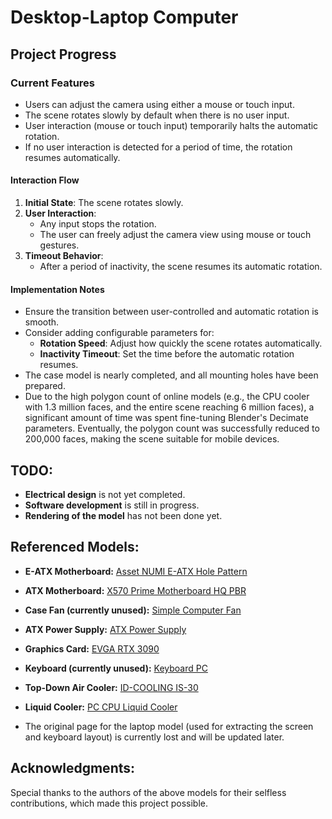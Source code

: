 # Desktop-Laptop Computer

## Project Progress

### Current Features
- Users can adjust the camera using either a mouse or touch input.
- The scene rotates slowly by default when there is no user input.
- User interaction (mouse or touch input) temporarily halts the automatic rotation.
- If no user interaction is detected for a period of time, the rotation resumes automatically.

#### Interaction Flow
1. **Initial State**: The scene rotates slowly.
2. **User Interaction**: 
   - Any input stops the rotation.
   - The user can freely adjust the camera view using mouse or touch gestures.
3. **Timeout Behavior**:
   - After a period of inactivity, the scene resumes its automatic rotation.

#### Implementation Notes
- Ensure the transition between user-controlled and automatic rotation is smooth.
- Consider adding configurable parameters for:
  - **Rotation Speed**: Adjust how quickly the scene rotates automatically.
  - **Inactivity Timeout**: Set the time before the automatic rotation resumes.
- The case model is nearly completed, and all mounting holes have been prepared.
- Due to the high polygon count of online models (e.g., the CPU cooler with 1.3 million faces, and the entire scene reaching 6 million faces), a significant amount of time was spent fine-tuning Blender's Decimate parameters. Eventually, the polygon count was successfully reduced to 200,000 faces, making the scene suitable for mobile devices.

## TODO:
- **Electrical design** is not yet completed.
- **Software development** is still in progress.
- **Rendering of the model** has not been done yet.

## Referenced Models:

- **E-ATX Motherboard:**
  [Asset NUMI E-ATX Hole Pattern](https://sketchfab.com/3d-models/asset-numi-e-atx-hole-pattern-dc47b893dc7a4ef581f4fe1195c78693)

- **ATX Motherboard:**
  [X570 Prime Motherboard HQ PBR](https://sketchfab.com/3d-models/x570-prime-motherboard-hq-pbr-25b3659935774b1e9d73d8954be065d8)

- **Case Fan (currently unused):**
  [Simple Computer Fan](https://sketchfab.com/3d-models/simple-computer-fan-87e0b81409ca4a5cbf5ab194c73ba33a)

- **ATX Power Supply:**
  [ATX Power Supply](https://grabcad.com/library/atx-power-supply-2)

- **Graphics Card:**
  [EVGA RTX 3090](https://grabcad.com/library/evga-rtx-3090-1)

- **Keyboard (currently unused):**
  [Keyboard PC](https://grabcad.com/library/keyboard-pc-1)

- **Top-Down Air Cooler:**
  [ID-COOLING IS-30](https://grabcad.com/library/id-cooling-is-30-step-by-lee-dada-1)

- **Liquid Cooler:**
  [PC CPU Liquid Cooler](https://www.turbosquid.com/3d-models/pc-cpu-liquid-cooler-3d-1973422)

- The original page for the laptop model (used for extracting the screen and keyboard layout) is currently lost and will be updated later.

## Acknowledgments:
Special thanks to the authors of the above models for their selfless contributions, which made this project possible.
